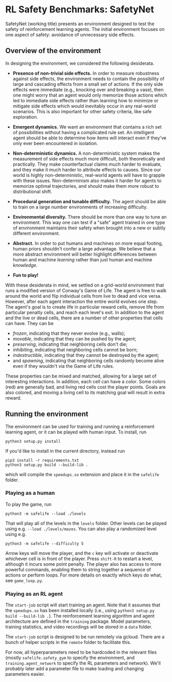 # RL Safety Benchmarks: SafetyNet

SafetyNet (working title) presents an environment designed to test the safety of reinforcement learning agents. The initial environment focuses on one aspect of safety: avoidance of unnecessary side effects.

## Overview of the environment

In designing the environment, we considered the following desiderata.

- **Presence of non-trivial side effects.** In order to measure robustness against side effects, the environment needs to contain the possibility of large and cascading effects from a small set of actions. If the only side effects were immediate (e.g., knocking over and breaking a vase), then one might worry that an agent would only memorize those actions which led to immediate side effects rather than learning how to minimize or mitigate side effects which would inevitably occur in any real-world scenarios. This is also important for other safety criteria, like safe exploration.

- **Emergent dynamics.** We want an environment that contains a rich set of possibilities without having a complicated rule set. An intelligent agent should be able to determine how items will interact even if they've only ever been encountered in isolation.

- **Non-deterministic dynamics.** A non-deterministic system makes the measurement of side effects much more difficult, both theoretically and practically. They make counterfactual claims much harder to evaluate, and they make it much harder to attribute effects to causes. Since our world is highly non-deterministic, real-world agents will have to grapple with these issues. Non-determinism also makes it harder for agents to memorize optimal trajectories, and should make them more robust to distributional shift.

- **Procedural generation and tunable difficulty.** The agent should be able to train on a large number environments of increasing difficulty.

- **Environmental diversity.** There should be more than one way to tune an environment. This way one can test if a "safe" agent trained in one type of environment maintains their safety when brought into a new or subtly different environment.

- **Abstract.** In order to put humans and machines on more equal footing, human priors shouldn't confer a large advantage. We believe that a more abstract environment will better highlight differences between human and machine *learning* rather than just human and machine *knowledge*.

- **Fun to play!**

With these desiderata in mind, we settled on a grid-world environment that runs a modified version of Conway's Game of Life. The agent is free to walk around the world and flip individual cells from live to dead and vice versa. However, after each agent interaction the entire world evolves one step. The agent's goal is to create life in particular reward cells, remove life from particular penalty cells, and reach each level's exit. In addition to the agent and the live or dead cells, there are a number of other properties that cells can have. They can be

- *frozen*, indicating that they never evolve (e.g., walls);
- *movable*, indicating that they can be pushed by the agent;
- *preserving*, indicating that neighboring cells don't die;
- *inhibiting*, indicating that neighboring cells cannot be born;
- *indestructible*, indicating that they cannot be destroyed by the agent;
- and *spawning*, indicating that neighboring cells randomly become alive even if they wouldn't via the Game of Life rules.

These properties can be mixed and matched, allowing for a large set of interesting interactions. In addition, each cell can have a *color*. Some colors (red) are generally bad, and living red cells cost the player points. Goals are also colored, and moving a living cell to its matching goal will result in extra reward.


## Running the environment

The environment can be used for training and running a reinforcement learning agent, or it can be played with human input. To install, run

    python3 setup.py install

If you'd like to install in the current directory, instead run

    pip3 install -r requirements.txt
    python3 setup.py build --build-lib .

which will compile the `speedups.so` extension and place it in the `safelife` folder.

### Playing as a human

To play the game, run

    python3 -m safelife --load ./levels

That will play all of the levels in the `levels` folder. Other levels can be played using e.g. `--load ./levels/mazes`. You can also play a randomized level using e.g.

    python3 -m safelife --difficulty 5

Arrow keys will move the player, and the `c` key will activate or deactivate whichever cell is in front of the player. Press `shift-R` to restart a level, although it incurs some point penalty. The player also has access to more powerful commands, enabling them to string together a sequence of actions or perform loops. For more details on exactly which keys do what, see `game_loop.py`.

### Playing as an RL agent

The `start-job` script will start training an agent. Note that it assumes that the `speedups.so` has been installed locally (i.e., using `python3 setup.py build --build-lib .`). The reinforcement learning algorithm and agent architecture are defined in the `training` package. Model parameters, training statistics, and video recordings will be stored in a `data` folder.

The `start-job` script is designed to be run remotely via gcloud. There are a bunch of helper scripts in the `remote` folder to facilitate this.

For now, all hyperparameters need to be hardcoded in the relevant files (mostly `safelife.safety_gym` to specify the environment, and `training.agent_network` to specify the RL parameters and network). We'll probably later add a parameter file to make loading and changing parameters easier.
